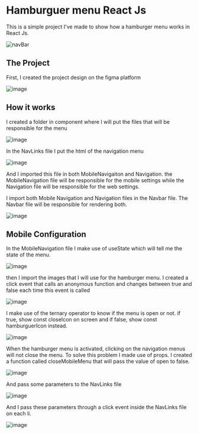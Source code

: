 <div >
  
  # Hamburguer menu React Js

  This is a simple project I've made to show how a hamburger menu works in React Js. 

  ![navBar](https://user-images.githubusercontent.com/70671093/159998925-a8d68727-e0c0-4160-bcb1-6b94302ed25c.gif)

  ## The Project

  First, I created the project design on the figma platform

  ![image](https://user-images.githubusercontent.com/70671093/159999131-8608236f-b86e-4474-867f-eb18149b837c.png)
  
  ## How it works
  
  I created a folder in component where I will put the files that will be responsible for the menu 
  
  ![image](https://user-images.githubusercontent.com/70671093/160001235-6da46cce-2ccd-43b6-a7af-6253ea674173.png)
  
  In the NavLinks file I put the html of the navigation menu 
  
  ![image](https://user-images.githubusercontent.com/70671093/160006040-996b62ce-e5d5-4368-9dcc-61a91a221ca0.png)
  
  And I imported this file in both MobileNavigaiton and Navigation.
  the MobileNavigation file will be responsible for the mobile settings while the Navigation file will be responsible for the web settings.
  
  I import both Mobile Navigation and Navigation files in the Navbar file. The Navbar file will be responsible for rendering both.
  
  ![image](https://user-images.githubusercontent.com/70671093/160003159-fddd8646-0d6a-46f7-a383-4828aebb3275.png)
  
  ## Mobile Configuration
  
  In the MobileNavigation file I make use of useState which will tell me the state of the menu.
  
  ![image](https://user-images.githubusercontent.com/70671093/160004787-e5b4f7d3-4f7f-44bb-b585-4e932bbfe845.png)
  
  then I import the images that I will use for the hamburger menu. I created a click event that calls an anonymous function and changes between true and false each   time this event is called
  
  ![image](https://user-images.githubusercontent.com/70671093/160004907-65528315-600a-486e-80ca-eb2fc86012b2.png)
  
  I make use of the ternary operator to know if the menu is open or not. if true, show const closeIcon on screen and if false, show const hamburguerIcon instead.
  
  ![image](https://user-images.githubusercontent.com/70671093/160006897-2b6baceb-5560-47d6-9070-97ecbdfb655a.png)
  
  When the hamburger menu is activated, clicking on the navigation menus will not close the menu. To solve this problem I made use of props.
  I created a function called closeMobileMenu that will pass the value of open to false.
  
  ![image](https://user-images.githubusercontent.com/70671093/160009898-566b5248-5da8-4bbc-bb74-9a0097cd4bdd.png)
  
  And pass some parameters to the NavLinks file
  
  ![image](https://user-images.githubusercontent.com/70671093/160010081-aa4d7bc9-0588-4eeb-8d81-535738c252a3.png)
  
  And I pass these parameters through a click event inside the NavLinks file on each li.
  
  ![image](https://user-images.githubusercontent.com/70671093/160010585-16256aac-e1ec-4f82-99de-9ff651e22ec1.png)

  
</div>
